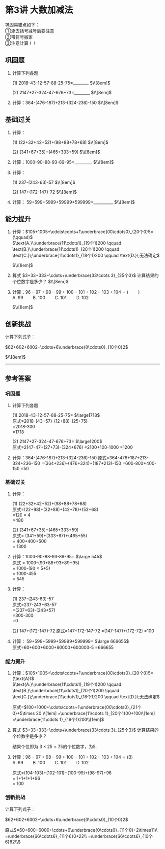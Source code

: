 # 第3讲 大数加减法

巩固易错点如下：   
①添去括号减号后要注意    
②带符号搬家   
③注意计算！！

## 巩固题

1. 计算下列各题
   
   (1) 2018-43-12-57-88-25-75=________
   $\\[8em]$



   (2) 2147+27-324-47-676+73=________
    $\\[8em]$



2. 计算：364-(476-187)+213-(324-236)-150
    $\\[8em]$



## 基础过关

1. 计算：
   
   (1) (22+32+42+52)+(98+88+78+68)
    $\\[8em]$



   (2) (341+67+35)+(465+333+59)
    $\\[8em]$



2. 计算：1000-90-88-93-89-95=_________
    $\\[8em]$



3. 计算：

   (1) 237-(243-63)-57
   $\\[8em]$


   (2) 147+(172-147)-72
   $\\[8em]$



4. 计算： 59+599+5999+59999+599999=__________
   $\\[8em]$



## 能力提升

1. 计算：$105+1005+\cdots\cdots+1\underbrace{00\cdots0}_{20个0}5=(\qquad)$   
   $\text{A.}\;\underbrace{11\cdots1}_{19个1}200 \qquad \text{B.}\;\underbrace{11\cdots1}_{20个1}200 \qquad \text{C.}\;\underbrace{11\cdots1}_{18个1}200 \qquad \text{D.}\;无法确定$

    $\\[8em]$

2. 算式 $3+33+333+\cdots+\underbrace{33\cdots 3}_{25个3}$ 计算结果的个位数字是多少？
    $\\[8em]$



3. 计算：$96-97+98-99+100-101+102-103+104 = (\qquad)$   
   $\text{A.} \; 99 \qquad \text{B.} \;100 \qquad \text{C.} \;101 \qquad \text{D.} \;102$

    $\\[8em]$


## 创新挑战

计算下列式子：    

$62+602+6002+\cdots+6\underbrace{0\cdots0}_{10个0}2$

$\\[8em]$

---------------

## 参考答案

### 巩固题

1. 计算下列各题
   
   (1) 2018-43-12-57-88-25-75= $\large1718$  
    原式=2018-(43+57)-(12+88)-(25+75)  
        =2018-300   
        =1718 

   (2) 2147+27-324-47-676+73= $\large1200$  
    原式=2147-47+(27+73)-(324+676)
        =2100+100-1000
        =1200

2. 计算：364-(476-187)+213-(324-236)-150
    原式=364-476+187+213-324+236-150
        =(364+236)-(476+324)+(187+213)-150
        =600-800+400-150
        =50

### 基础过关

1. 计算：
   
   (1) (22+32+42+52)+(98+88+78+68)  
    原式=(22+98)+(32+88)+(42+78)+(52+68)  
        =120 $\times$ 4  
        =480

   (2) (341+67+35)+(465+333+59)   
    原式= (341+59)+(333+67)+(465+55)  
        = 400+400+500  
        = 1300

2. 计算：1000-90-88-93-89-95= $\large 545$  
    原式 = 1000-(90+88+93+89+95)  
        = 1000-(90 $\times$ 5+5)  
        = 1000-455  
        = 545

3. 计算：

   (1) 237-(243-63)-57  
    原式=237-243+63-57  
        =(237+63)-(243+57)  
        =300-300  
        =0

   (2) 147+(172-147)-72
    原式=147+172-147-72
        =(147-147)+(172-72)
        =100

4. 计算： 59+599+5999+59999+599999= $\large 666655$  
    原式=60+600+6000+60000+600000-5
    =666655


### 能力提升

1. 计算：$105+1005+\cdots\cdots+1\underbrace{00\cdots0}_{20个0}5=(\text{A})$   
   $\text{A.}\;\underbrace{11\cdots1}_{19个1}200 \qquad \text{B.}\;\underbrace{11\cdots1}_{20个1}200 \qquad \text{C.}\;\underbrace{11\cdots1}_{18个1}200 \qquad \text{D.}\;无法确定$

    原式=$100+1000+\cdots\cdots+1\underbrace{00\cdots0}_{21个0}+5\times 20 \\[1em]
    =\underbrace{11\cdots 1}_{20个1}00+100\\[1em]
    =\underbrace{11\cdots 1}_{19个1}200\\[1em]$

2. 算式 $3+33+333+\cdots+\underbrace{33\cdots 3}_{25个3}$ 计算结果的个位数字是多少？

    结果个位即为 $3\times25=75$的个位数字，为5.

3. 计算：$96-97+98-99+100-101+102-103+104 = (\text{B})$   
   $\text{A.} \; 99 \qquad \text{B.} \;100 \qquad \text{C.} \;101 \qquad \text{D.} \;102$

    原式=(104-103)+(102-101)+(100-99)+(98-97)+96    
    = 1+1+1+1+96   
    = 100

### 创新挑战

计算下列式子：    

$62+602+6002+\cdots+6\underbrace{0\cdots0}_{10个0}2$

原式$=60+600+6000+\cdots+6\underbrace{0\cdots0}_{11个0}+2\times11\\
=\underbrace{66\cdots6}_{11个6}0+22\\
=\underbrace{66\cdots6}_{10个6}82\\$
